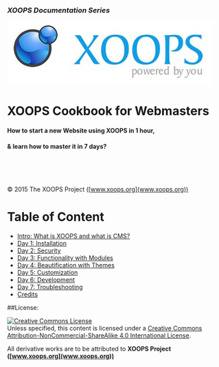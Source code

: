 ### _XOOPS Documentation Series_
![logoXoops.jpg](assets/logoXoops.jpg)

# XOOPS Cookbook for Webmasters
#### How to start a new Website using XOOPS in 1 hour, 
#### & learn how to master it in 7 days?
<br /><br /><br />




© 2015 The XOOPS Project ([www.xoops.org](www.xoops.org))    


# Table of Content

* [Intro: What is XOOPS and what is CMS?](book/0intro.md)
* [Day 1: Installation](book/1install.md)
* [Day 2: Security](book/2security.md)
* [Day 3: Functionality with Modules](book/3modules.md)
* [Day 4: Beautification with Themes](book/4themes.md)
* [Day 5: Customization](book/5customization.md)
* [Day 6: Development](book/6development.md)
* [Day 7: Troubleshooting](book/7troubleshooting.md)
* [Credits](book/9credits.md) 

##License:

<a rel="license" href="http://creativecommons.org/licenses/by-nc-sa/4.0/"><img alt="Creative Commons License" style="border-width:0" src="https://i.creativecommons.org/l/by-nc-sa/4.0/88x31.png" /></a><br />Unless specified, this content is licensed under a <a rel="license" href="http://creativecommons.org/licenses/by-nc-sa/4.0/">Creative Commons Attribution-NonCommercial-ShareAlike 4.0 International License</a>.

All derivative works are to be attributed to **XOOPS Project ([www.xoops.org](www.xoops.org))**
